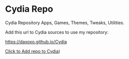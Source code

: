 # Cydia Repo

Cydia Repository
Apps, Games, Themes, Tweaks, Utilities.

Add this url to Cydia sources to use my repository:

https://daxoxo.github.io/Cydia

[Click to Add repo to Cydia](https://daxoxo.github.io/Cydia))

